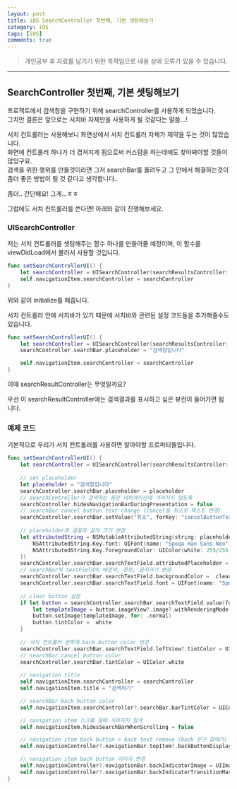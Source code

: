 ```yaml
---
layout: post
title: iOS SearchController 첫번째, 기본 셋팅해보기
category: iOS
tags: [iOS]
comments: true
---
```


> 개인공부 후 자료를 남기기 위한 목적임으로 내용 상에 오류가 있을 수 있습니다.    

<hr>

## SearchController 첫번째, 기본 셋팅해보기

프로젝트에서 검색창을 구현하기 위해 searchController를 사용하게 되었습니다.<br>
그치만 결론은 앞으로는 서치바 자체만을 사용하게 될 것같다는 말씀...!

서치 컨트롤러는 사용해보니 화면상에서 서치 컨트롤러 자체가 제약을 두는 것이 많았습니다.<br>
화면에 컨트롤러 하나가 더 겹쳐지게 됨으로써 커스텀을 하는데에도 찾아봐야할 것들이 많았구요.<br>
검색을 위한 행위를 만들것이라면 그저 searchBar를 올려두고 그 안에서 해결하는것이 좀더 좋은 방법이 될 것 같다고 생각합니다..

좀더.. 간단해요! 그게...ㅎㅎ

그럼에도 서치 컨트롤러를 쓴다면! 아래와 같이 진행해보세요.


### UISearchController 

저는 서치 컨트롤러를 셋팅해주는 함수 하나를 만들어줄 예정이며, 이 함수를 viewDidLoad에서 불러서 사용할 것입니다.


```swift
func setSearchControllerUI() {
    let searchController = UISearchController(searchResultsController: nil)
    self.navigationItem.searchController = searchController
}
```

위와 같이 initialize를 해줍니다. 

서치 컨트롤러 안에 서치바가 있기 때문에 서치바와 관련된 설정 코드들을 추가해줄수도 있습니다. 

```swift 
func setSearchControllerUI() {
    let searchController = UISearchController(searchResultsController: nil)
    searchController.searchBar.placeholder = "검색창입니다"

    self.navigationItem.searchController = searchController
}
```

이때 searchResultController는 무엇일까요?

우선 이 searchResultController에는 검색결과를 표시하고 싶은 뷰컨이 들어가면 됩니다.


### 예제 코드


기본적으로 우리가 서치 컨트롤러를 사용하면 알아야할 프로퍼티들입니다. 

```swift 
func setSearchControllerUI() {
    let searchController = UISearchController(searchResultsController: nil)
    
    // set placeholder
    let placeholder = "검색창입니다"
    searchController.searchBar.placeholder = placeholder
    // searchController가 검색하는 동안 네비게이션에 가려지지 않도록 
    searchController.hidesNavigationBarDuringPresentation = false
    // searchBar cancel button text change (cancel을 취소로 텍스트 변경)
    searchController.searchBar.setValue("취소", forKey: "cancelButtonText")
    
    // placeholder릐 글꼴과 글자 크기 변경 
    let attributedString = NSMutableAttributedString(string: placeholder, attributes: [
        NSAttributedString.Key.font: UIFont(name: "Spoqa Han Sans Neo", size: 16) as Any,
        NSAttributedString.Key.foregroundColor: UIColor(white: 255/255, alpha: 0.3)
    ])
    searchController.searchBar.searchTextField.attributedPlaceholder = attributedString
    // searchBar의 textField의 배경색, 폰트, 글자크기 변경
    searchController.searchBar.searchTextField.backgroundColor = .clear
    searchController.searchBar.searchTextField.font = UIFont(name: "Spoqa Han Sans Neo", size: 16)
    
    // clear button 설정 
    if let button = searchController.searchBar.searchTextField.value(forKey: "_clearButton") as? UIButton {
        let templateImage = button.imageView?.image?.withRenderingMode(.alwaysTemplate)
        button.setImage(templateImage, for: .normal)
        button.tintColor = .white
    }
    
    // 서치 컨트롤러 왼쪽에 back button color 변경 
    searchController.searchBar.searchTextField.leftView?.tintColor = UIColor.white
    // searchBar cancel button color
    searchController.searchBar.tintColor = UIColor.white
    
    // navigation title 
    self.navigationItem.searchController = searchController
    self.navigationItem.title = "검색하기"

    // searchBar back button color
    self.navigationItem.searchController?.searchBar.barTintColor = UIColor.white

    // navigation item 스크롤 될때 사라지지 않게 
    self.navigationItem.hidesSearchBarWhenScrolling = false

    // navigation item back button > back text remove (back 문구 없애기)
    self.navigationController?.navigationBar.topItem?.backButtonDisplayMode = .minimal

    // navigation item back button 이미지 변경
    self.navigationController?.navigationBar.backIndicatorImage = UIImage(named: "icBack")
    self.navigationController?.navigationBar.backIndicatorTransitionMaskImage = UIImage(named: "icBack")
}
```